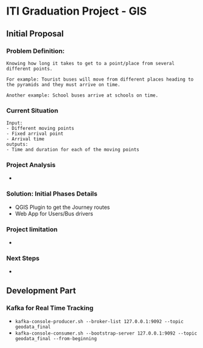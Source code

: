 # ITI Graduation Project - GIS

## Initial Proposal
### Problem Definition:
    
    Knowing how long it takes to get to a point/place from several different points.

    For example: Tourist buses will move from different places heading to the pyramids and they must arrive on time.

    Another example: School buses arrive at schools on time.

### Current Situation
    Input:
    - Different moving points
    - Fixed arrival point
    - Arrival time
    outputs:
    - Time and duration for each of the moving points

### Project Analysis
-
### Solution: Initial Phases Details
- QGIS Plugin to get the Journey routes
- Web App for Users/Bus drivers

### Project limitation
- 
### Next Steps
-
## Development Part

### Kafka for Real Time Tracking
- `kafka-console-producer.sh --broker-list 127.0.0.1:9092 --topic geodata_final`
- `kafka-console-consumer.sh --bootstrap-server 127.0.0.1:9092 --topic geodata_final --from-beginning`